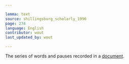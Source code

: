 ```yaml
---

lemma: text
source: shillingsburg_scholarly_1996
page: 274
language: English
contributor: wout
last_updated_by: wout

---
```


The series of words and pauses recorded in a [document](document.html).
